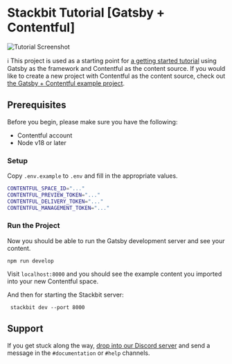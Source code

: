 # Stackbit Tutorial [Gatsby + Contentful]

![Tutorial Screenshot](https://assets.stackbit.com/docs/tutorial-shared-thumb-v2.png)

ℹ️ This project is used as a starting point for [a getting started tutorial](https://docs.stackbit.com/getting-started/gatsby-contentful) using Gatsby as the framework and Contentful as the content source. If you would like to create a new project with Contentful as the content source, check out [the Gatsby + Contentful example project](https://github.com/stackbit-themes/stackbit-examples/tree/main/gatsby-contentful).

## Prerequisites

Before you begin, please make sure you have the following:

- Contentful account
- Node v18 or later

### Setup

Copy `.env.example` to `.env` and fill in the appropriate values.

```bash
CONTENTFUL_SPACE_ID="..."
CONTENTFUL_PREVIEW_TOKEN="..."
CONTENTFUL_DELIVERY_TOKEN="..."
CONTENTFUL_MANAGEMENT_TOKEN="..."
```

### Run the Project

Now you should be able to run the Gatsby development server and see your content.

    npm run develop

Visit `localhost:8000` and you should see the example content you imported into your new Contentful space.

And then for starting the Stackbit server:

     stackbit dev --port 8000

## Support

If you get stuck along the way, [drop into our Discord server](https://discord.gg/HUNhjVkznH) and send a message in the `#documentation` or `#help` channels.
